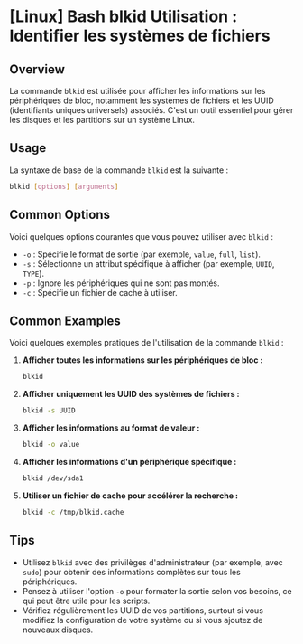 # [Linux] Bash blkid Utilisation : Identifier les systèmes de fichiers

## Overview
La commande `blkid` est utilisée pour afficher les informations sur les périphériques de bloc, notamment les systèmes de fichiers et les UUID (identifiants uniques universels) associés. C'est un outil essentiel pour gérer les disques et les partitions sur un système Linux.

## Usage
La syntaxe de base de la commande `blkid` est la suivante :

```bash
blkid [options] [arguments]
```

## Common Options
Voici quelques options courantes que vous pouvez utiliser avec `blkid` :

- `-o` : Spécifie le format de sortie (par exemple, `value`, `full`, `list`).
- `-s` : Sélectionne un attribut spécifique à afficher (par exemple, `UUID`, `TYPE`).
- `-p` : Ignore les périphériques qui ne sont pas montés.
- `-c` : Spécifie un fichier de cache à utiliser.

## Common Examples
Voici quelques exemples pratiques de l'utilisation de la commande `blkid` :

1. **Afficher toutes les informations sur les périphériques de bloc :**
   ```bash
   blkid
   ```

2. **Afficher uniquement les UUID des systèmes de fichiers :**
   ```bash
   blkid -s UUID
   ```

3. **Afficher les informations au format de valeur :**
   ```bash
   blkid -o value
   ```

4. **Afficher les informations d'un périphérique spécifique :**
   ```bash
   blkid /dev/sda1
   ```

5. **Utiliser un fichier de cache pour accélérer la recherche :**
   ```bash
   blkid -c /tmp/blkid.cache
   ```

## Tips
- Utilisez `blkid` avec des privilèges d'administrateur (par exemple, avec `sudo`) pour obtenir des informations complètes sur tous les périphériques.
- Pensez à utiliser l'option `-o` pour formater la sortie selon vos besoins, ce qui peut être utile pour les scripts.
- Vérifiez régulièrement les UUID de vos partitions, surtout si vous modifiez la configuration de votre système ou si vous ajoutez de nouveaux disques.